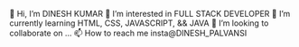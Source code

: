 👋 Hi, I’m DINESH KUMAR
👀 I’m interested in FULL STACK DEVELOPER
🌱 I’m currently learning HTML, CSS, JAVASCRIPT,  && JAVA
💞️ I’m looking to collaborate on ...
📫 How to reach me insta@DINESH_PALVANSI
